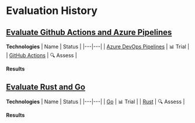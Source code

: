 # Evaluation History

## [Evaluate Github Actions and Azure Pipelines](https://github.com/timperman/radar/issues/29)

**Technologies**
| Name | Status |
|---|---|
| [Azure DevOps Pipelines](https://github.com/timperman/radar/issues/12) | 📊 Trial |
| [GitHub Actions](https://github.com/timperman/radar/issues/14) | 🔍 Assess |

**Results**


## [Evaluate Rust and Go](https://github.com/timperman/radar/issues/31)

**Technologies**
| Name | Status |
|---|---|
| [Go](https://github.com/timperman/radar/issues/11) | 📊 Trial |
| [Rust](https://github.com/timperman/radar/issues/27) | 🔍 Assess |

**Results**
